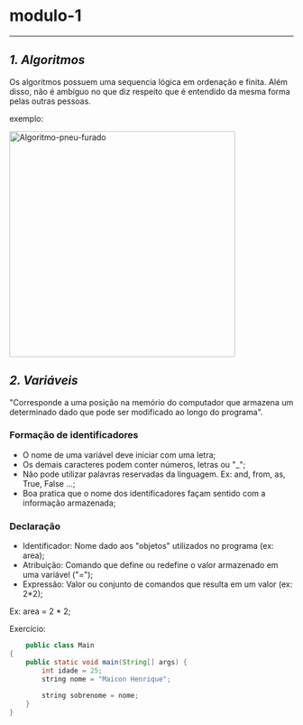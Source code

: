 # modulo-1
------
## *1. Algoritmos*

Os algoritmos possuem uma sequencia lógica em ordenação e finita. Além disso, não é ambíguo no que diz respeito que é entendido da mesma forma pelas outras pessoas.

exemplo:

<img src="https://slideplayer.com.br/slide/44194/1/images/11/Algoritmos+Abaixo+segue+um+exemplo+simples+de+algoritmo%2C+para+a+troca+de+um+pneu+furado%3A+desligar+o+carro..jpg" alt="Algoritmo-pneu-furado" width="400"/>

## *2. Variáveis*

"Corresponde a uma posição na memório do computador que armazena um determinado dado que pode ser modificado ao longo do programa".
  
### Formação de identificadores
  - O nome de uma variável deve iniciar com uma letra;
  - Os demais caracteres podem conter números, letras ou "_";
  - Não pode utilizar palavras reservadas da linguagem. Ex: and, from, as, True, False ...;
  - Boa pratica que o nome dos identificadores façam sentido com a informação armazenada;
  
### Declaração
  - Identificador: Nome dado aos "objetos" utilizados no programa (ex: area);
  - Atribuição: Comando que define ou redefine o valor armazenado em uma variável ("=");
  - Expressão: Valor ou conjunto de comandos que resulta em um valor (ex: 2*2);

Ex: area = 2 * 2;
  
  Exercício:
~~~java
    public class Main
{
	public static void main(String[] args) {
		int idade = 25;
		string nome = "Maicon Henrique";
		
		string sobrenome = nome;
	}
}
~~~
